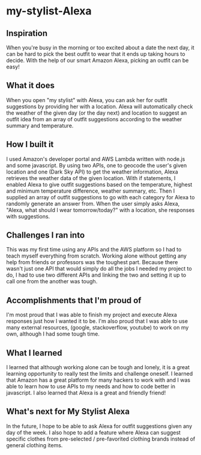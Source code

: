 # my-stylist-Alexa

## Inspiration

When you're busy in the morning or too excited about a date the next day, it can be hard to pick the best outfit to wear that it ends up taking hours to decide. With the help of our smart Amazon Alexa, picking an outfit can be easy!

## What it does

When you open "my stylist" with Alexa, you can ask her for outfit suggestions by providing her with a location. Alexa will automatically check the weather of the given day (or the day next) and location to suggest an outfit idea from an array of outfit suggestions according to the weather summary and temperature. 

## How I built it

I used Amazon's developer portal and AWS Lambda written with node.js and some javascript.
By using two APIs, one to geocode the user's given location and one (Dark Sky API) to get the weather information, 
Alexa retrieves the weather data of the given location. With if statements, I enabled Alexa to give outfit suggestions based on the temperature, highest and minimum temperature difference, weather summary, etc. Then I supplied an array of outfit suggestions to go with each category for Alexa to randomly generate an answer from. 
When the user simply asks Alexa, "Alexa, what should I wear tomorrow/today?" with a location, she responses with suggestions. 

## Challenges I ran into

This was my first time using any APIs and the AWS platform so I had to teach myself everything from scratch. 
Working alone without getting any help from friends or professors was the toughest part. Because there wasn't just one API that would simply do all the jobs I needed my project to do, I had to use two different APIs and linking the two and setting it up to call one from the another was tough. 

## Accomplishments that I'm proud of

I'm most proud that I was able to finish my project and execute Alexa responses just how I wanted it to be. 
I'm also proud that I was able to use many external resources, (google, stackoverflow, youtube) to work on my own, although I had some tough time. 
 
## What I learned

I learned that although working alone can be tough and lonely, it is a great learning opportunity to really test the limits and challenge oneself. 
I learned that Amazon has a great platform for many hackers to work with and I was able to learn how to use APIs to my needs and how to code better in javascript.  I also learned that Alexa is a great and friendly friend!


## What's next for My Stylist Alexa

In the future, I hope to be able to ask Alexa for outfit suggestions given any day of the week. 
I also hope to add a feature where Alexa can suggest specific clothes from pre-selected / pre-favorited clothing brands instead of general clothing items.  
